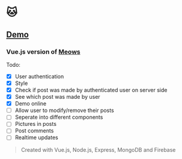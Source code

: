 # :cat:

## [Demo](https://meowvue.now.sh/)

### Vue.js version of [Meows](https://github.com/breeku/Meows)

Todo:
- [x] User authentication
- [x] Style
- [x] Check if post was made by authenticated user on server side
- [x] See which post was made by user
- [x] Demo online
- [ ] Allow user to modify/remove their posts
- [ ] Seperate into different components
- [ ] Pictures in posts
- [ ] Post comments
- [ ] Realtime updates

> Created with Vue.js, Node.js, Express, MongoDB and Firebase